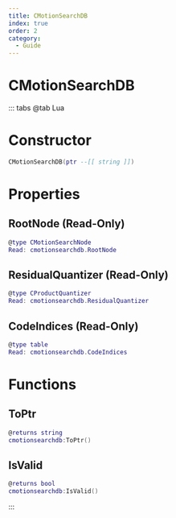 ```yaml
---
title: CMotionSearchDB
index: true
order: 2
category:
  - Guide
---
```


# CMotionSearchDB

::: tabs
@tab Lua
# Constructor
```lua
CMotionSearchDB(ptr --[[ string ]])
```
# Properties
## RootNode (Read-Only)
```lua
@type CMotionSearchNode
Read: cmotionsearchdb.RootNode
```
## ResidualQuantizer (Read-Only)
```lua
@type CProductQuantizer
Read: cmotionsearchdb.ResidualQuantizer
```
## CodeIndices (Read-Only)
```lua
@type table
Read: cmotionsearchdb.CodeIndices
```
# Functions
## ToPtr
```lua
@returns string
cmotionsearchdb:ToPtr()
```
## IsValid
```lua
@returns bool
cmotionsearchdb:IsValid()
```

:::